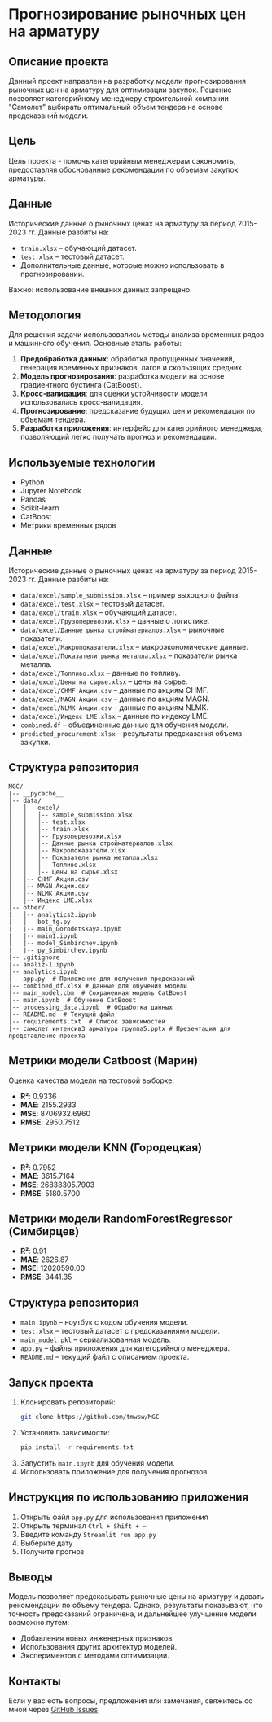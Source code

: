 # Прогнозирование рыночных цен на арматуру

## Описание проекта

Данный проект направлен на разработку модели прогнозирования рыночных цен на арматуру для оптимизации закупок. Решение позволяет категорийному менеджеру строительной компании "Самолет" выбирать оптимальный объем тендера на основе предсказаний модели.

## Цель

Цель проекта - помочь категорийным менеджерам сэкономить, предоставляя обоснованные рекомендации по объемам закупок арматуры.

## Данные

Исторические данные о рыночных ценах на арматуру за период 2015-2023 гг. Данные разбиты на:

- `train.xlsx` – обучающий датасет.
- `test.xlsx` – тестовый датасет.
- Дополнительные данные, которые можно использовать в прогнозировании.

Важно: использование внешних данных запрещено.

## Методология

Для решения задачи использовались методы анализа временных рядов и машинного обучения. Основные этапы работы:

1. **Предобработка данных**: обработка пропущенных значений, генерация временных признаков, лагов и скользящих средних.
2. **Модель прогнозирования**: разработка модели на основе градиентного бустинга (CatBoost).
3. **Кросс-валидация**: для оценки устойчивости модели использовалась кросс-валидация.
4. **Прогнозирование**: предсказание будущих цен и рекомендация по объемам тендера.
5. **Разработка приложения**: интерфейс для категорийного менеджера, позволяющий легко получать прогноз и рекомендации.

## Используемые технологии

- Python
- Jupyter Notebook
- Pandas
- Scikit-learn
- CatBoost
- Метрики временных рядов

## Данные

Исторические данные о рыночных ценах на арматуру за период 2015-2023 гг. Данные разбиты на:

- `data/excel/sample_submission.xlsx` – пример выходного файла.
- `data/excel/test.xlsx` – тестовый датасет.
- `data/excel/train.xlsx` – обучающий датасет.
- `data/excel/Грузоперевозки.xlsx` – данные о логистике.
- `data/excel/Данные рынка стройматериалов.xlsx` – рыночные показатели.
- `data/excel/Макропоказатели.xlsx` – макроэкономические данные.
- `data/excel/Показатели рынка металла.xlsx` – показатели рынка металла.
- `data/excel/Топливо.xlsx` – данные по топливу.
- `data/excel/Цены на сырье.xlsx` – цены на сырье.
- `data/excel/CHMF Акции.csv` – данные по акциям CHMF.
- `data/excel/MAGN Акции.csv` – данные по акциям MAGN.
- `data/excel/NLMK Акции.csv` – данные по акциям NLMK.
- `data/excel/Индекс LME.xlsx` – данные по индексу LME.
- `combined.df` – объединенные данные для обучения модели.
- `predicted_procurement.xlsx` – результаты предсказания объема закупки.

## Структура репозитория

```
MGC/
|-- __pycache__
│-- data/
│   │-- excel/
│   │   │-- sample_submission.xlsx
│   │   │-- test.xlsx
│   │   │-- train.xlsx
│   │   │-- Грузоперевозки.xlsx
│   │   │-- Данные рынка стройматериалов.xlsx
│   │   │-- Макропоказатели.xlsx
│   │   │-- Показатели рынка металла.xlsx
│   │   │-- Топливо.xlsx
│   │   │-- Цены на сырье.xlsx
│   │-- CHMF Акции.csv
│   │-- MAGN Акции.csv
│   │-- NLMK Акции.csv
│   │-- Индекс LME.xlsx
│-- other/
|   │-- analytics2.ipynb
|   │-- bot_tg.py
|   |-- main_Gorodetskaya.ipynb
|   |-- main1.ipynb
|   |-- model_Simbirchev.ipynb
|   |-- py_Simbirchev.ipynb
|-- .gitignore
|-- analiz-1.ipynb
│-- analytics.ipynb
│-- app.py  # Приложение для получения предсказаний
|-- combined_df.xlsx # Данные для обучения модели
│-- main_model.cbm  # Сохраненная модель CatBoost
│-- main.ipynb  # Обучение CatBoost
│-- processing_data.ipynb  # Обработка данных
│-- README.md  # Текущий файл
│-- requirements.txt  # Список зависимостей
|-- самолет_интенсив3_арматура_группа5.pptx # Презентация для представление проекта
```

## Метрики модели Catboost (Марин)

Оценка качества модели на тестовой выборке:

- **R²**: 0.9336
- **MAE**: 2155.2933
- **MSE**: 8706932.6960
- **RMSE**: 2950.7512


## Метрики модели KNN (Городецкая)

- **R²**: 0.7952
- **MAE**: 3615.7164
- **MSE**: 26838305.7903
- **RMSE**: 5180.5700


## Метрики модели RandomForestRegressor (Симбирцев)

- **R²**: 0.91
- **MAE**: 2626.87
- **MSE**: 12020590.00
- **RMSE**: 3441.35


## Структура репозитория

- `main.ipynb` – ноутбук с кодом обучения модели.
- `test.xlsx` – тестовый датасет с предсказаниями модели.
- `main_model.pkl` – сериализованная модель.
- `app.py` – файлы приложения для категорийного менеджера.
- `README.md` – текущий файл с описанием проекта.

## Запуск проекта

1. Клонировать репозиторий:
   ```sh
   git clone https://github.com/tmwsw/MGC
   ```
2. Установить зависимости:
   ```sh
   pip install -r requirements.txt
   ```
3. Запустить `main.ipynb` для обучения модели.
4. Использовать приложение для получения прогнозов.

## Инструкция по использованию приложения
1. Открыть файл `app.py` для использования приложения
2. Открыть терминал `Ctrl + Shift + ~`
3. Введите команду `Streamlit run app.py`
4. Выберите дату
5. Получите прогноз

## Выводы

Модель позволяет предсказывать рыночные цены на арматуру и давать рекомендации по объему тендера. Однако, результаты показывают, что точность предсказаний ограничена, и дальнейшее улучшение модели возможно путем:

- Добавления новых инженерных признаков.
- Использования других архитектур моделей.
- Экспериментов с методами оптимизации.

## Контакты

Если у вас есть вопросы, предложения или замечания, свяжитесь со мной через [GitHub Issues](https://github.com/tmwsw/MGC/issues).
